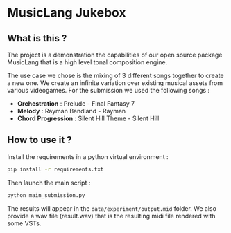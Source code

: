MusicLang Jukebox
=================

What is this ? 
--------------

The project is a demonstration the capabilities of our open source package MusicLang that is a high level tonal composition engine.

The use case we chose is the mixing of 3 different songs together to create a new one. 
We create an infinite variation over existing musical assets from various videogames.
For the submission we used the following songs :

- **Orchestration** : Prelude - Final Fantasy 7
- **Melody** : Rayman Bandland - Rayman
- **Chord Progression** : Silent Hill Theme - Silent Hill


How to use it ?
---------------

Install the requirements in a python virtual environment :
    
```bash
pip install -r requirements.txt
```

Then launch the main script :

```bash
python main_submission.py
```

The results will appear in the `data/experiment/output.mid` folder.
We also provide a wav file (result.wav) that is the resulting midi file rendered with some VSTs.
